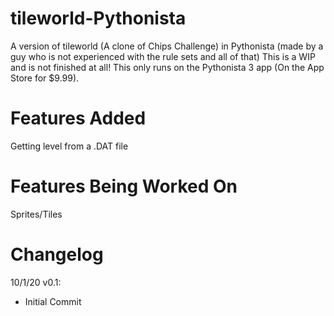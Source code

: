 # tileworld-Pythonista
A version of tileworld (A clone of Chips Challenge) in Pythonista (made by a guy who is not experienced with the rule sets and all of that) This is a WIP and is not finished at all! This only runs on the Pythonista 3 app (On the App Store for $9.99).
# Features Added
Getting level from a .DAT file
# Features Being Worked On
Sprites/Tiles
# Changelog
10/1/20 v0.1:
- Initial Commit
